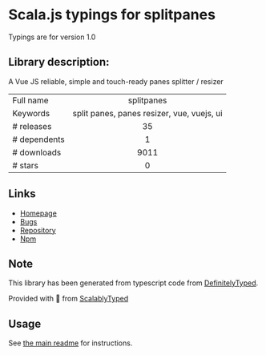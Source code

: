 
# Scala.js typings for splitpanes

Typings are for version 1.0

## Library description:
A Vue JS reliable, simple and touch-ready panes splitter / resizer

|                    |                 |
| ------------------ | :-------------: |
| Full name          | splitpanes |
| Keywords           | split panes, panes resizer, vue, vuejs, ui |
| # releases         | 35 |
| # dependents       | 1 |
| # downloads        | 9011 |
| # stars            | 0 |

## Links
- [Homepage](https://github.com/antoniandre/splitpanes#readme)
- [Bugs](https://github.com/antoniandre/splitpanes/issues)
- [Repository](https://github.com/antoniandre/splitpanes)
- [Npm](https://www.npmjs.com/package/splitpanes)
    


## Note
This library has been generated from typescript code from [DefinitelyTyped](https://definitelytyped.org).

Provided with :purple_heart: from [ScalablyTyped](https://github.com/oyvindberg/ScalablyTyped)

## Usage
See [the main readme](../../readme.md) for instructions.


